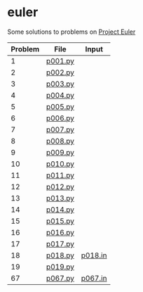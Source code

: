 # euler
Some solutions to problems on [Project Euler](https://python/projecteuler.net/)

<!-- ![Profile Image](https://projecteuler.net/profile/nitrojector.png) -->

| Problem | File                       | Input                      |
| ------- | -------------------------  | -------------------------  |
| 1       | [p001.py](/python/p001.py) |                            |
| 2       | [p002.py](/python/p002.py) |                            |
| 3       | [p003.py](/python/p003.py) |                            |
| 4       | [p004.py](/python/p004.py) |                            |
| 5       | [p005.py](/python/p005.py) |                            |
| 6       | [p006.py](/python/p007.py) |                            |
| 7       | [p007.py](/python/p007.py) |                            |
| 8       | [p008.py](/python/p008.py) |                            |
| 9       | [p009.py](/python/p009.py) |                            |
| 10      | [p010.py](/python/p010.py) |                            |
| 11      | [p011.py](/python/p011.py) |                            |
| 12      | [p012.py](/python/p012.py) |                            |
| 13      | [p013.py](/python/p013.py) |                            |
| 14      | [p014.py](/python/p014.py) |                            |
| 15      | [p015.py](/python/p015.py) |                            |
| 16      | [p016.py](/python/p016.py) |                            |
| 17      | [p017.py](/python/p017.py) |                            |
| 18      | [p018.py](/python/p018.py) | [p018.in](/python/p018.in) |
| 19      | [p019.py](/python/p019.py) |                            |
| 67      | [p067.py](/python/p067.py) | [p067.in](/python/p067.in) |
